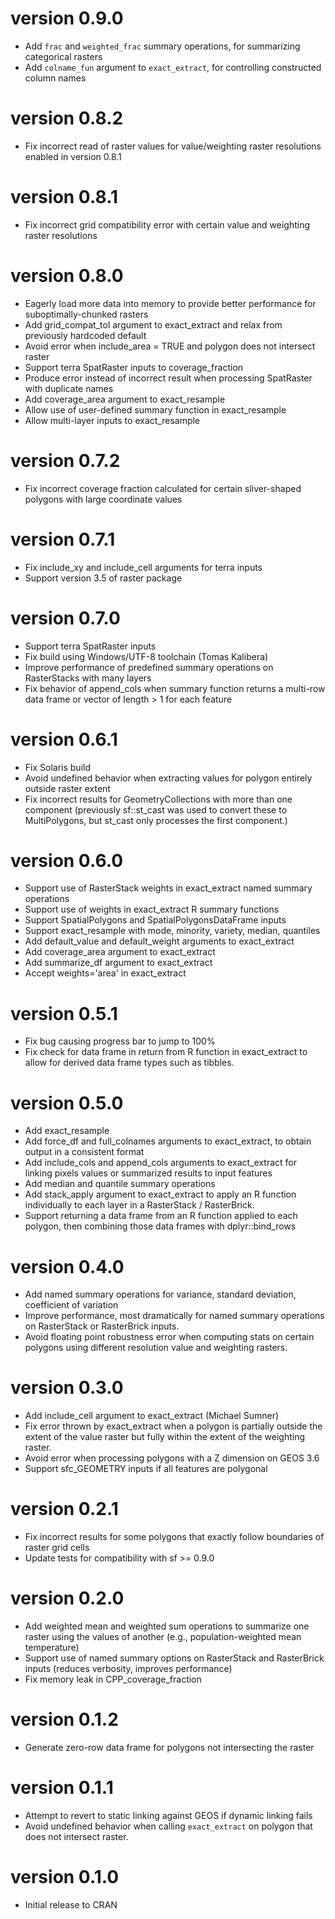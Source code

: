 # version 0.9.0

- Add `frac` and `weighted_frac` summary operations, for summarizing categorical rasters
- Add `colname_fun` argument to `exact_extract`, for controlling constructed column names

# version 0.8.2

- Fix incorrect read of raster values for value/weighting raster resolutions
  enabled in version 0.8.1

# version 0.8.1

- Fix incorrect grid compatibility error with certain value and weighting 
  raster resolutions

# version 0.8.0

- Eagerly load more data into memory to provide better performance for
  suboptimally-chunked rasters
- Add grid_compat_tol argument to exact_extract and relax from previously
  hardcoded default
- Avoid error when include_area = TRUE and polygon does not intersect raster
- Support terra SpatRaster inputs to coverage_fraction
- Produce error instead of incorrect result when processing SpatRaster with
  duplicate names
- Add coverage_area argument to exact_resample
- Allow use of user-defined summary function in exact_resample
- Allow multi-layer inputs to exact_resample

# version 0.7.2

- Fix incorrect coverage fraction calculated for certain sliver-shaped polygons
  with large coordinate values

# version 0.7.1

- Fix include_xy and include_cell arguments for terra inputs
- Support version 3.5 of raster package

# version 0.7.0

- Support terra SpatRaster inputs
- Fix build using Windows/UTF-8 toolchain (Tomas Kalibera)
- Improve performance of predefined summary operations on RasterStacks with many layers
- Fix behavior of append_cols when summary function returns a multi-row data frame or
  vector of length > 1 for each feature

# version 0.6.1

- Fix Solaris build
- Avoid undefined behavior when extracting values for polygon entirely outside raster extent
- Fix incorrect results for GeometryCollections with more than one component (previously
  sf::st_cast was used to convert these to MultiPolygons, but st_cast only processes the
  first component.)

# version 0.6.0

- Support use of RasterStack weights in exact_extract named summary operations
- Support use of weights in exact_extract R summary functions
- Support SpatialPolygons and SpatialPolygonsDataFrame inputs
- Support exact_resample with mode, minority, variety, median, quantiles
- Add default_value and default_weight arguments to exact_extract
- Add coverage_area argument to exact_extract
- Add summarize_df argument to exact_extract
- Accept weights='area' in exact_extract

# version 0.5.1

- Fix bug causing progress bar to jump to 100%
- Fix check for data frame in return from R function in exact_extract to allow for derived data
  frame types such as tibbles.

# version 0.5.0

- Add exact_resample
- Add force_df and full_colnames arguments to exact_extract, to obtain output in a consistent format
- Add include_cols and append_cols arguments to exact_extract for linking pixels values or  summarized 
  results to input features
- Add median and quantile summary operations
- Add stack_apply argument to exact_extract to apply an R function individually to each layer in
  a RasterStack / RasterBrick.
- Support returning a data frame from an R function applied to each polygon, then combining those
  data frames with dplyr::bind_rows

# version 0.4.0

- Add named summary operations for variance, standard deviation, coefficient of variation
- Improve performance, most dramatically for named summary operations on RasterStack or RasterBrick inputs.
- Avoid floating point robustness error when computing stats on certain polygons using
  different resolution value and weighting rasters.

# version 0.3.0

- Add include_cell argument to exact_extract (Michael Sumner)
- Fix error thrown by exact_extract when a polygon is partially outside the extent of the value raster but fully within the extent of the weighting raster.
- Avoid error when processing polygons with a Z dimension on GEOS 3.6
- Support sfc_GEOMETRY inputs if all features are polygonal

# version 0.2.1

- Fix incorrect results for some polygons that exactly follow boundaries of raster grid cells
- Update tests for compatibility with sf >= 0.9.0

# version 0.2.0

- Add weighted mean and weighted sum operations to summarize one raster using the values of another (e.g., population-weighted mean temperature)
- Support use of named summary options on RasterStack and RasterBrick inputs (reduces verbosity, improves performance)
- Fix memory leak in CPP_coverage_fraction

# version 0.1.2

- Generate zero-row data frame for polygons not intersecting the raster

# version 0.1.1

- Attempt to revert to static linking against GEOS if dynamic linking fails
- Avoid undefined behavior when calling `exact_extract` on polygon that does not
  intersect raster.

# version 0.1.0

- Initial release to CRAN
